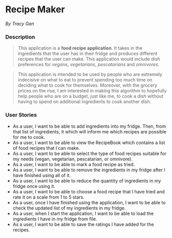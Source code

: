 # Recipe Maker #
*By Tracy Gan*
 
### Description #
>This application is a **food recipe application**. It takes in the ingredients that the user has in their fridge and produces different recipes that the user can make. This application would include dish preferences for *vegans*, *vegetarians*, *pescatarians* and *omnivores*.

>This application is intended to be used by people who are extremely indecisive on what to eat to prevent spending too much time on deciding what to cook for themselves. Moreover, with the grocery prices on the rise, I am interested in making this algorithm to hopefully help people who are on a budget, just like me, to cook a dish without having to spend on additional ingredients to cook another dish.


### User Stories ###

- As a user, I want to be able to add ingredients into my fridge. Then, from that list of ingredients, it which will inform me which recipes are possible for me to cook.
- As a user, I want to be able to view the RecipeBook which contains a list of food recipes that I can make.
- As a user, I want to be able to select the type of food recipes suitable for my needs (vegan, vegetarian, pescatarian, or omnivore).
- As a user, I want to be able to mark a food recipe as tried.
- As a user, I want to be able to remove the ingredients in my fridge after I have finished using all of it.
- As a user, I want to be able to reduce the quantity of ingredients in my fridge once using it.
- As a user, I want to be able to choose a food recipe that I have tried and rate it on a scale from 1 to 5 stars.
- As a user, once I have finished using the application, I want to be able to check the updated list of my ingredients in my fridge.
- As a user, when I start the application, I want to be able to load the ingredients I have in my fridge from file.
- As a user, I want to be able to save the ratings I have added for the recipes.